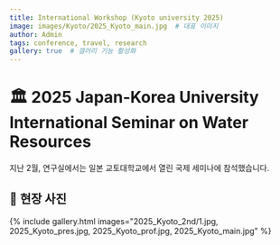 ```yaml
---
title: International Workshop (Kyoto university 2025)
image: images/Kyoto/2025_Kyoto_main.jpg  # 대표 이미지
author: Admin
tags: conference, travel, research
gallery: true  # 갤러리 기능 활성화
---
```


# 🏛 2025 Japan-Korea University International Seminar on Water Resources
지난 2월, 연구실에서는 일본 교토대학교에서 열린 국제 세미나에 참석했습니다.

## 📸 현장 사진  
{% include gallery.html images="2025_Kyoto_2nd/1.jpg, 2025_Kyoto_pres.jpg, 2025_Kyoto_prof.jpg, 2025_Kyoto_main.jpg" %}

